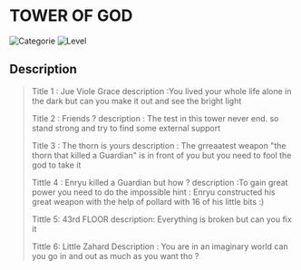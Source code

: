 # TOWER OF GOD
![Categorie](https://img.shields.io/badge/Category-Crypto-red?style=for-the-badge) ![Level](https://img.shields.io/badge/Difficulty-Easy-green?style=for-the-badge)
## Description
>Title 1 :  Jue Viole Grace
>description :You lived your whole life alone in the dark but can you make it out and see the bright light
>
>Title 2 :  Friends ?
description : The test in this tower never end. so stand strong and try to find  some external support
>
>Title 3 :   The thorn is yours
description : The grreaatest weapon "the thorn that killed a Guardian" is in front of you but you need to fool the god to take it 
>
>Tittle 4 :   Enryu killed a Guardian but how ?
description :To gain great power you need to do the impossible
hint : Enryu constructed his great weapon with the help of pollard with 16 of his little bits :)
>
>Tittle 5:  43rd FLOOR
description: Everything is broken but can you fix it
>
>Tittle 6:  Little Zahard
Description : You are in an imaginary world can you go in and out as much as you want tho ?

